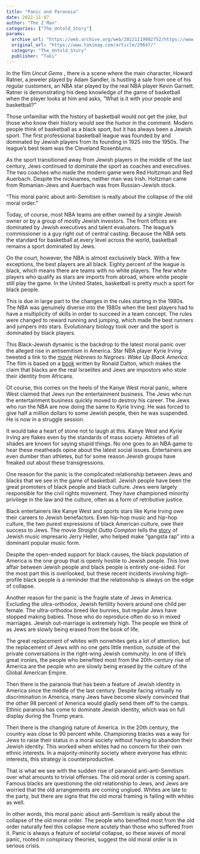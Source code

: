 ```yaml
---
title: "Panic and Paranoia"
date: 2022-11-07
author: "The Z Man"
categories: ["The_Untold_Story"]
params:
  archive_url: "https://web.archive.org/web/20221119002752/https://www.takimag.com/article/29647/"
  original_url: "https://www.takimag.com/article/29647/"
  category: "The_Untold_Story"
  publisher: "Taki"
---
```


In the film _Uncut Gems_ , there is a scene where the main character, Howard Ratner, a jeweler played by Adam Sandler, is hustling a sale from one of his regular customers, an NBA star played by the real NBA player Kevin Garnett. Ratner is demonstrating his deep knowledge of the game of basketball when the player looks at him and asks, “What is it with your people and basketball?”

Those unfamiliar with the history of basketball would not get the joke, but those who know their history would see the humor in the comment. Modern people think of basketball as a black sport, but it has always been a Jewish sport. The first professional basketball league was founded by and dominated by Jewish players from its founding in 1925 into the 1950s. The league’s best team was the Cleveland Rosenblums.

As the sport transitioned away from Jewish players in the middle of the last century, Jews continued to dominate the sport as coaches and executives. The two coaches who made the modern game were Red Holtzman and Red Auerbach. Despite the nicknames, neither man was Irish. Holtzman came from Romanian-Jews and Auerbach was from Russian-Jewish stock.

“This moral panic about anti-Semitism is really about the collapse of the old moral order.”

Today, of course, most NBA teams are either owned by a single Jewish owner or by a group of mostly Jewish investors. The front offices are dominated by Jewish executives and talent evaluators. The league’s commissioner is a guy right out of central casting. Because the NBA sets the standard for basketball at every level across the world, basketball remains a sport dominated by Jews.

On the court, however, the NBA is almost exclusively black. With a few exceptions, the best players are all black. Eighty percent of the league is black, which means there are teams with no white players. The few white players who qualify as stars are imports from abroad, where white people still play the game. In the United States, basketball is pretty much a sport for black people.

This is due in large part to the changes in the rules starting in the 1980s. The NBA was genuinely diverse into the 1980s when the best players had to have a multiplicity of skills in order to succeed in a team concept. The rules were changed to reward running and jumping, which made the best runners and jumpers into stars. Evolutionary biology took over and the sport is dominated by black players.

This Black-Jewish dynamic is the backdrop to the latest moral panic over the alleged rise in antisemitism in America. Star NBA player Kyrie Irving tweeted a link to the [movie](https://web.archive.org/web/20221116194619/https://www.imdb.com/title/tt9574524/) _Hebrews to Negroes: Wake Up Black America_. The film is based on a [book](https://web.archive.org/web/20221116194619/https://www.amazon.com/HEBREWS-NEGROES-WAKE-BLACK-AMERICA/dp/0986237957) written by Ronald Dalton, which makes the claim that blacks are the real Israelites and Jews are impostors who stole their identity from Africans.

Of course, this comes on the heels of the Kanye West moral panic, where West claimed that Jews run the entertainment business. The Jews who run the entertainment business quickly moved to destroy his career. The Jews who run the NBA are now doing the same to Kyrie Irving. He was forced to give half a million dollars to some Jewish people, then he was suspended. He is now in a struggle session.

It would take a heart of stone not to laugh at this. Kanye West and Kyrie Irving are flakes even by the standards of mass society. Athletes of all shades are known for saying stupid things. No one goes to an NBA game to hear these meatheads opine about the latest social issues. Entertainers are even dumber than athletes, but for some reason Jewish groups have freaked out about these transgressions.

One reason for the panic is the complicated relationship between Jews and blacks that we see in the game of basketball. Jewish people have been the great promoters of black people and black culture. Jews were largely responsible for the civil rights movement. They have championed minority privilege in the law and the culture, often as a form of retributive justice.

Black entertainers like Kanye West and sports stars like Kyrie Irving owe their careers to Jewish benefactors. Even hip-hop music and hip-hop culture, the two purest expressions of black American culture, owe their success to Jews. The movie _Straight Outta Compton_ tells the [story](https://web.archive.org/web/20221116194619/https://www.tabletmag.com/sections/news/articles/the-story-of-n-w-a-and-their-jewish-manager-hits-the-big-screen) of Jewish music impresario Jerry Heller, who helped make “gangsta rap” into a dominant popular music form.

Despite the open-ended support for black causes, the black population of America is the one group that is openly hostile to Jewish people. This love affair between Jewish people and black people is entirely one-sided. For the most part this is overlooked, but these recent incidents involving high-profile black people is a reminder that the relationship is always on the edge of collapse.

Another reason for the panic is the fragile state of Jews in America. Excluding the ultra-orthodox, Jewish fertility hovers around one child per female. The ultra-orthodox breed like bunnies, but regular Jews have stopped making babies. Those who do reproduce often do so in mixed marriages. Jewish out-marriage is extremely high. The people we think of as Jews are slowly being erased from the book of life.

The great replacement of whites with nonwhites gets a lot of attention, but the replacement of Jews with no one gets little mention, outside of the private conversations in the right-wing Jewish community. In one of life’s great ironies, the people who benefited most from the 20th-century rise of America are the people who are slowly being erased by the culture of the Global American Empire.

Then there is the paranoia that has been a feature of Jewish identity in America since the middle of the last century. Despite facing virtually no discrimination in America, many Jews have become slowly convinced that the other 98 percent of America would gladly send them off to the camps. Ethnic paranoia has come to dominate Jewish identity, which was on full display during the Trump years.

Then there is the changing nature of America. In the 20th century, the country was close to 90 percent white. Championing blacks was a way for Jews to raise their status in a moral society without having to abandon their Jewish identity. This worked when whites had no concern for their own ethnic interests. In a majority-minority society where everyone has ethnic interests, this strategy is counterproductive.

That is what we see with the sudden rise of paranoid anti-anti-Semitism over what amounts to trivial offenses. The old moral order is coming apart. Famous blacks are questioning the old relationship to Jews, and Jews are worried that the old arrangements are coming unglued. Whites are late to the party, but there are signs that the old moral framing is failing with whites as well.

In other words, this moral panic about anti-Semitism is really about the collapse of the old moral order. The people who benefited most from the old order naturally feel this collapse more acutely than those who suffered from it. Panic is always a feature of societal collapse, so these waves of moral panic, rooted in conspiracy theories, suggest the old moral order is in serious crisis.
